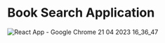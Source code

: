 # Book Search Application

![React App - Google Chrome 21 04 2023 16_36_47](https://user-images.githubusercontent.com/81915186/233663175-fd8a9670-2d22-48c0-b435-1254f236d8c2.png)




